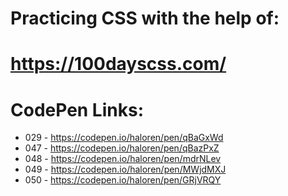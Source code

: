 # Practicing CSS with the help of:
# https://100dayscss.com/

# CodePen Links:
- 029 - https://codepen.io/haloren/pen/qBaGxWd
- 047 - https://codepen.io/haloren/pen/qBazPxZ
- 048 - https://codepen.io/haloren/pen/mdrNLev
- 049 - https://codepen.io/haloren/pen/MWjdMXJ
- 050 - https://codepen.io/haloren/pen/GRjVRQY